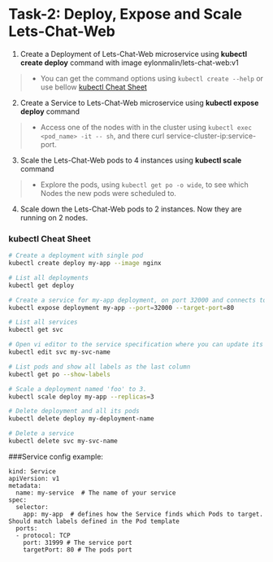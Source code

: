 # Task-2: Deploy, Expose and Scale Lets-Chat-Web
1. Create a Deployment of Lets-Chat-Web microservice using **kubectl create deploy** command with image eylonmalin/lets-chat-web:v1
  > * You can get the command options using ` kubectl create --help ` or use bellow [kubectl Cheat Sheet](#kubectl-cheat-sheet)
2. Create a Service to Lets-Chat-Web microservice using **kubectl expose deploy** command
  > * Access one of the nodes with in the cluster using `kubectl exec <pod_name> -it -- sh`, and there curl service-cluster-ip:service-port.
3. Scale the Lets-Chat-Web pods to 4 instances using  **kubectl scale** command
  > * Explore the pods, using `kubectl get po -o wide`, to see which Nodes the new pods were scheduled to.
4. Scale down the Lets-Chat-Web pods to 2 instances. Now they are running on 2 nodes.

### kubectl Cheat Sheet
  ```bash
# Create a deployment with single pod
kubectl create deploy my-app --image nginx

# List all deployments
kubectl get deploy

# Create a service for my-app deployment, on port 32000 and connects to the containers on port 80.
kubectl expose deployment my-app --port=32000 --target-port=80

# List all services
kubectl get svc

# Open vi editor to the service specification where you can update its state
kubectl edit svc my-svc-name

# List pods and show all labels as the last column
kubectl get po --show-labels

# Scale a deployment named 'foo' to 3.
kubectl scale deploy my-app --replicas=3

# Delete deployment and all its pods
kubectl delete deploy my-deployment-name

# Delete a service
kubectl delete svc my-svc-name

```

###Service config example:
```
kind: Service
apiVersion: v1
metadata:
  name: my-service  # The name of your service
spec:
  selector:
    app: my-app  # defines how the Service finds which Pods to target. Should match labels defined in the Pod template
  ports:
  - protocol: TCP
    port: 31999 # The service port
    targetPort: 80 # The pods port
```
